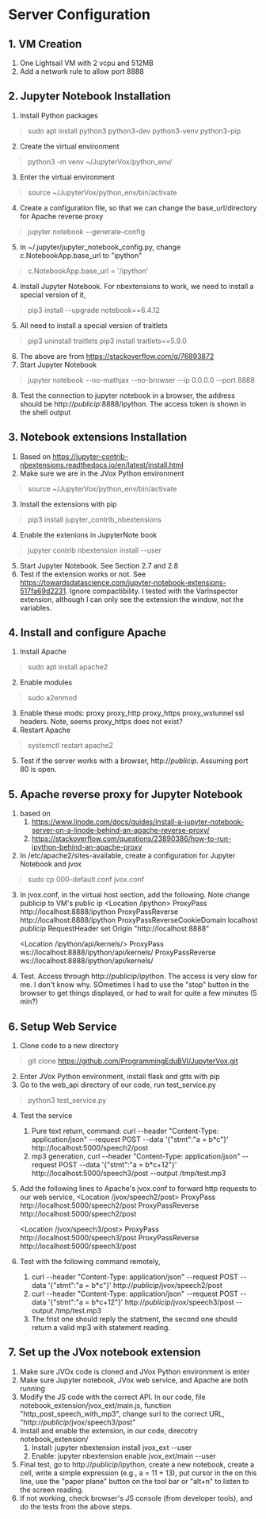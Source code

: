 # Server Configuration
## 1. VM Creation
1. One Lightsail VM with 2 vcpu and 512MB
2. Add a network rule to allow port 8888
## 2. Jupyter Notebook Installation
1. Install Python packages
> sudo apt install python3 python3-dev python3-venv python3-pip
2. Create the virtual environment
> python3 -m venv ~/JupyterVox/python_env/
3. Enter the virtual environment
> source ~/JupyterVox/python_env/bin/activate
4. Create a configuration file, so that we can change the base_url/directory for Apache reverse proxy
> jupyter notebook --generate-config
5. In ~/.jupyter/jupyter_notebook_config.py, change c.NotebookApp.base_url to "ipython"
> c.NotebookApp.base_url = '/ipython'
4. Install Jupyter Notebook. For nbextensions to work, we need to install a special version of it,
> pip3 install --upgrade notebook==6.4.12
5. All need to install a special version of traitlets
> pip3 uninstall traitlets
> pip3 install traitlets==5.9.0
6. The above are from https://stackoverflow.com/q/76893872
7. Start Jupyter Notebook
> jupyter notebook --no-mathjax --no-browser --ip 0.0.0.0 --port 8888
8. Test the connection to jupyter notebook in a browser, the address should be http://*publicip*:8888/ipython. The access token is shown in the shell output
## 3. Notebook extensions Installation
1. Based on https://jupyter-contrib-nbextensions.readthedocs.io/en/latest/install.html
2. Make sure we are in the JVox Python environment
> source ~/JupyterVox/python_env/bin/activate
3. Install the extensions with pip
> pip3 install jupyter_contrib_nbextensions 
4. Enable the extenions in JupyterNote book
> jupyter contrib nbextension install --user
5. Start Jupyter Notebook. See Section 2.7 and 2.8
6. Test if the extension works or not. See https://towardsdatascience.com/jupyter-notebook-extensions-517fa69d2231. Ignore compactibility. I tested with the VarInspector extension, although I can only see the extension the window, not the variables.
## 4. Install and configure Apache
1. Install Apache
> sudo apt install apache2
2. Enable modules
> sudo a2enmod
3. Enable these mods: proxy proxy_http proxy_https proxy_wstunnel ssl headers. Note, seems proxy_https does not exist?
4. Restart Apache
> systemctl restart apache2
5. Test if the server works with a browser, http://*publicip*. Assuming port 80 is open. 
## 5. Apache reverse proxy for Jupyter Notebook
1. based on
    1. https://www.linode.com/docs/guides/install-a-jupyter-notebook-server-on-a-linode-behind-an-apache-reverse-proxy/
    2. https://stackoverflow.com/questions/23890386/how-to-run-ipython-behind-an-apache-proxy
2. In /etc/apache2/sites-available, create a configuration for Jupyter Notebook and jvox
> sudo cp 000-default.conf jvox.conf
3. In jvox.conf, in the virtual host section, add the following. Note change publicip to VM's public ip
    <Location /ipython>
	ProxyPass        http://localhost:8888/ipython
	ProxyPassReverse http://localhost:8888/ipython
	ProxyPassReverseCookieDomain localhost *publicip*
	RequestHeader set Origin "http://localhost:8888"
	</Location>

	<Location /ipython/api/kernels/>
	ProxyPass        ws://localhost:8888/ipython/api/kernels/
	ProxyPassReverse ws://localhost:8888/ipython/api/kernels/
	</Location>
4. Test. Access through http://*publicip*/ipython. The access is very slow for me. I don't know why. SOmetimes I had to use the "stop" button in the browser to get things displayed, or had to wait for quite a few minutes (5 min?)

## 6. Setup Web Service
1. Clone code to a new directory
> git clone https://github.com/ProgrammingEduBVI/JupyterVox.git
2. Enter JVox Python environment, install flask and gtts with pip
3. Go to the web_api directory of our code, run test_service.py
> python3 test_service.py
4. Test the service
    1. Pure text return, command: curl --header "Content-Type: application/json"   --request POST   --data '{"stmt":"a = b*c"}'   http://localhost:5000/speech2/post
    2. mp3 generation, curl --header "Content-Type: application/json"   --request POST   --data '{"stmt":"a = b*c+12"}'   http://localhost:5000/speech3/post --output /tmp/test.mp3
5. Add the following lines to Apache's jvox.conf to forward http requests to our web service,
    <Location /jvox/speech2/post>
	ProxyPass        http://localhost:5000/speech2/post
	ProxyPassReverse http://localhost:5000/speech2/post
	</Location>

	<Location /jvox/speech3/post>
	ProxyPass        http://localhost:5000/speech3/post
	ProxyPassReverse http://localhost:5000/speech3/post
	</Location>
6. Test with the following command remotely,
    1. curl --header "Content-Type: application/json"   --request POST   --data '{"stmt":"a = b*c"}'   http://*publicip*/jvox/speech2/post
    2. curl --header "Content-Type: application/json"   --request POST   --data '{"stmt":"a = b*c+12"}'   http://*publicip*/jvox/speech3/post --output /tmp/test.mp3
    3. The frist one should reply the statment, the second one should return a valid mp3 with statement reading.

## 7. Set up the JVox notebook extension
1. Make sure JVOx code is cloned and JVox Python environment is enter
2. Make sure Jupyter notebook, JVox web service, and Apache are both running
3. Modify the JS code with the correct API. In our code, file notebook_extension/jvox_ext/main.js, function "http_post_speech_with_mp3", change surl to the correct URL, "http://*publicip*/jvox/speech3/post"
4. Install and enable the extension, in our code, direcotry notebook_extension/
    1. Install: jupyter nbextension install jvox_ext --user
    2. Enable: jupyter nbextension enable jvox_ext/main --user
5. Final test, go to http://*publicip*/ipython, create a new notebook, create a cell, write a simple expression (e.g., a = 11 + 13), put cursor in the on this line, use the "paper plane" button on the tool bar or "alt+n" to listen to the screen reading. 
6. If not working, check browser's JS console (from developer tools), and do the tests from the above steps. 